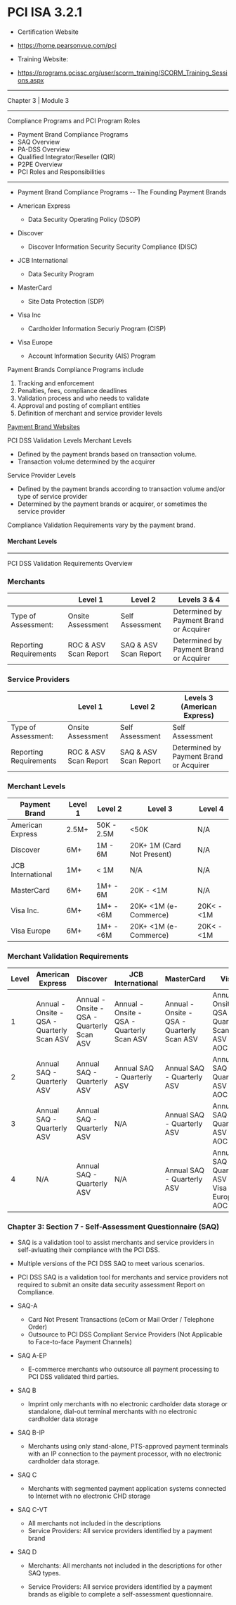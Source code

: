 # PCI ISA 3.2.1

- Certification Website
- <https://home.pearsonvue.com/pci>

- Training Website:
- <https://programs.pcissc.org/user/scorm_training/SCORM_Training_Sessions.aspx>

---
Chapter 3 | Module 3

---

Compliance Programs and PCI Program Roles

- Payment Brand Compliance Programs
- SAQ Overview
- PA-DSS Overview
- Qualified Integrator/Reseller (QIR)
- P2PE Overview
- PCI Roles and Responsibilities

---

- Payment Brand Compliance Programs
 -- The Founding Payment Brands

- American Express
  - Data Security Operating Policy (DSOP)
- Discover
  - Discover Information Security Security Compliance (DISC)
- JCB International
  - Data Security Program
- MasterCard
  - Site Data Protection (SDP)
- Visa Inc
  - Cardholder Information Securiy Program (CISP)
- Visa Europe
  - Account Information Security (AIS) Program

Payment Brands Compliance Programs include

1. Tracking and enforcement
2. Penalties, fees, compliance deadlines
3. Validation process and who needs to validate
4. Approval and posting of compliant entities
5. Definition of merchant and service provider levels

[Payment Brand Websites](https://pcissc.secure.force.com/faq/articles/Frequently_Asked_Question/How-do-I-contact-the-payment-card-brands?q=contact+brand&l=en_US&fs=Search&)

PCI DSS Validation Levels
Merchant Levels

- Defined by the payment brands based on transaction volume.
- Transaction volume determined by the acquirer

Service Provider Levels

- Defined by the payment brands according to transaction volume and/or type of service provider
- Determined by the payment brands or acquirer, or sometimes the service provider

Compliance Validation Requirements vary by the payment brand.

#### Merchant Levels

---

PCI DSS Validation Requirements Overview

### Merchants

|   | Level 1 | Level 2 | Levels 3 & 4 | 
| ----------- | ----------- | ----------- | ----------- |
| Type of Assessment: | Onsite Assessment | Self Assessment | Determined by Payment Brand or Acquirer |
| Reporting Requirements | ROC & ASV Scan Report | SAQ & ASV Scan Report | Determined by Payment Brand or Acquirer |

### Service Providers

|   | Level 1 | Level 2 | Levels 3 (American Express) | 
| ----------- | ----------- | ----------- | ----------- |
| Type of Assessment: | Onsite Assessment | Self Assessment | Self Assessment | 
| Reporting Requirements | ROC & ASV Scan Report | SAQ & ASV Scan Report | Determined by Payment Brand or Acquirer |

### Merchant Levels

| Payment Brand | Level 1 | Level 2 | Level 3 | Level 4 | 
|----------- | -----------| -----------| -----------| -----------|
|American Express |2.5M+ |50K - 2.5M|<50K |N/A  |
|Discover |6M+ |1M - 6M|20K+ 1M (Card Not Present)|N/A|
|JCB International |1M+ |< 1M |N/A |N/A|
|MasterCard |6M+ |1M+  - 6M |20K - <1M| N/A|
|Visa Inc.|6M+ |1M+ - <6M |20K+ <1M (e-Commerce)|20K< - <1M |
|Visa Europe |6M+ |1M+ - <6M |20K+ <1M (e-Commerce)|20K< - <1M |

### Merchant Validation Requirements

| Level | American Express | Discover | JCB International | MasterCard | Visa |
|----------- | -----------| -----------| -----------| -----------| -----------|
|1|Annual - Onsite - QSA - Quarterly Scan ASV |Annual - Onsite - QSA - Quarterly Scan ASV |Annual - Onsite - QSA - Quarterly Scan ASV |Annual - Onsite - QSA - Quarterly Scan ASV |Annual - Onsite - QSA - Quarterly Scan ASV - AOC|
|2|Annual SAQ - Quarterly ASV|Annual SAQ - Quarterly ASV|Annual SAQ - Quarterly ASV|Annual SAQ - Quarterly ASV|Annual SAQ - Quarterly ASV - AOC|
|3|Annual SAQ - Quarterly ASV|Annual SAQ - Quarterly ASV|N/A|Annual SAQ - Quarterly ASV|Annual SAQ - Quarterly ASV - AOC|
|4|N/A|Annual SAQ - Quarterly ASV|N/A|Annual SAQ - Quarterly ASV|Annual SAQ - Quarterly ASV - Visa Europe AOC|


### Chapter 3: Section 7 - Self-Assessment Questionnaire (SAQ)

- SAQ is a validation tool to assist merchants and service providers in self-avluating their compliance with the PCI DSS.
- Multiple versions of the PCI DSS SAQ to meet various scenarios.
- PCI DSS SAQ is a validation tool for merchants and service providers not required to submit an onsite data security assessment Report on Compliance.

- SAQ-A
  - Card Not Present Transactions (eCom or Mail Order / Telephone Order)
  - Outsource to PCI DSS Compliant Service Providers (Not Applicable to Face-to-face Payment Channels)

- SAQ A-EP
  - E-commerce merchants who outsource all payment processing to PCI DSS validated third parties.

- SAQ B
  - Imprint only merchants with no electronic cardholder data storage or standalone, dial-out terminal merchants with no electronic cardholder data storage

- SAQ B-IP
  - Merchants using only stand-alone, PTS-approved payment terminals with an IP connection to the payment processor, with no electronic cardholder data storage.

- SAQ C
  - Merchants with segmented payment application systems connected to Internet with no electronic CHD storage

- SAQ C-VT
  - All merchants not included in the descriptions
  - Service Providers: All service providers identified by a payment brand

- SAQ D
  - Merchants: All merchants not included in the descriptions for other SAQ types.
  
  - Service Providers: All service providers identified by a payment brands as eligible to complete a self-assessment questionnaire.